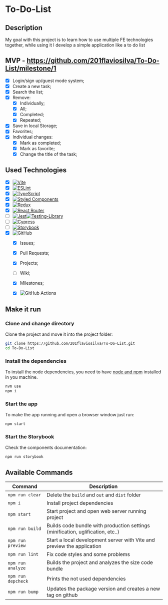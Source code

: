 # To-Do-List

## Description

My goal with this project is to learn how to use multiple FE technologies together, while using it I develop a simple application like a to do list

## MVP - https://github.com/201flaviosilva/To-Do-List/milestone/1

- [x]  Login/sign up/guest mode system;
- [x]  Create a new task;
- [x]  Search the list;
- [x]  Remove:
     - [x] Individually;
     - [X] All;
     - [x] Completed;
     - [x] Repeated;
- [x] Save in local Storage;
- [x] Favorites;
- [x] Individual changes:
     - [x] Mark as completed;
     - [x] Mark as favorite;
     - [x] Change the title of the task;

## Used Technologies

- [x]  [![Vite](https://img.shields.io/badge/vite-%23646CFF.svg?style=for-the-badge&logo=vite&logoColor=white)](https://vitejs.dev/)
- [x]  [![ESLint](https://img.shields.io/badge/ESLint-4B3263?style=for-the-badge&logo=eslint&logoColor=white)](https://eslint.org/)
- [x]  [![TypeScript](https://img.shields.io/badge/typescript-%23007ACC.svg?style=for-the-badge&logo=typescript&logoColor=white)](https://www.typescriptlang.org/)
- [x]  [![Styled Components](https://img.shields.io/badge/styled--components-DB7093?style=for-the-badge&logo=styled-components&logoColor=white)](https://styled-components.com/)
- [x]  [![Redux](https://img.shields.io/badge/redux-%23593d88.svg?style=for-the-badge&logo=redux&logoColor=white)](https://redux.js.org/)
- [x]  [![React Router](https://img.shields.io/badge/React_Router-CA4245?style=for-the-badge&logo=react-router&logoColor=white)](https://reactrouter.com/en/main)
- [ ]  [![Jest](https://img.shields.io/badge/-jest-%23C21325?style=for-the-badge&logo=jest&logoColor=white)](https://jestjs.io/)[![Testing-Library](https://img.shields.io/badge/-TestingLibrary-%23E33332?style=for-the-badge&logo=testing-library&logoColor=white)](https://testing-library.com/)
- [ ]  [![Cypress](https://img.shields.io/badge/-cypress-%23E5E5E5?style=for-the-badge&logo=cypress&logoColor=058a5e)](https://www.cypress.io/)
- [ ]  [![Storybook](https://img.shields.io/badge/-Storybook-FF4785?style=for-the-badge&logo=storybook&logoColor=white)](https://storybook.js.org/)
- [x]  ![GitHub](https://img.shields.io/badge/github-%23121011.svg?style=for-the-badge&logo=github&logoColor=white)
    - [x]  Issues;
    - [x]  Pull Requests;
    - [x]  Projects;
    - [ ]  Wiki;
    - [x]  Milestones;
    - [x]  ![GitHub Actions](https://img.shields.io/badge/github%20actions-%232671E5.svg?style=for-the-badge&logo=githubactions&logoColor=white)


## Make it run

### Clone and change directory

Clone the project and move it into the project folder:

```sh
git clone https://github.com/201flaviosilva/To-Do-List.git
cd To-Do-List
```

### Install the dependencies

To install the node dependencies, you need to have [node and npm](https://nodejs.org) installed in you machine.

```sh
nvm use
npm i
```

### Start the app

To make the app running and open a browser window just run:

```sh
npm start
```

### Start the Storybook

Check the components documentation:

```sh
npm run storybook
```

## Available Commands

| Command            | Description                                                                     |
| ------------------ | ------------------------------------------------------------------------------- |
| `npm run clear`    | Delete the `build` and `out` and `dist` folder                                  |
| `npm i`            | Install project dependencies                                                    |
| `npm start`        | Start project and open web server running project                               |
| `npm run build`    | Builds code bundle with production settings (minification, uglification, etc..) |
| `npm run preview`  | Start a local development server with Vite and preview the application          |
| `npm run lint`     | Fix code styles and some problems                                               |
| `npm run analyze`  | Builds the project and analyzes the size code bundle                            |
| `npm run depcheck` | Prints the not used dependencies                                                |
| `npm run bump`     | Updates the package version and creates a new tag on github                     |

